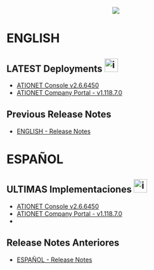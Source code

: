 <p align="center">
  <img src="https://github.com/Ationet/ationetdocs/raw/master/Content/Images/ATIOnetLogo_250x70.png" />
</p>

# ENGLISH

## LATEST Deployments <img width="31" alt="image" src="https://github.com/user-attachments/assets/56003bab-4447-4354-9eb5-868fc33180f7" />

- [ATIONET Console v2.6.6450](/ATIONET-Console/v2.6.6450_EN.md)
- [ATIONET Company Portal - v1.118.7.0](Company%20Portal/1.118.7.0ENG.md)

## Previous Release Notes
- [ENGLISH - Release Notes](Release_Notes.md)

# ESPAÑOL

## ULTIMAS Implementaciones <img width="31" alt="image" src="https://github.com/user-attachments/assets/ac66f280-d06b-4685-9456-1219076a5731" />

- [ATIONET Console v2.6.6450](/ATIONET-Console/v2.6.6450_ES.md)
- [ATIONET Company Portal - v1.118.7.0](Company%20Portal/1.118.7.0ESP.md)
- 
## Release Notes Anteriores
- [ESPAÑOL - Release Notes](Release_Notes.md)
